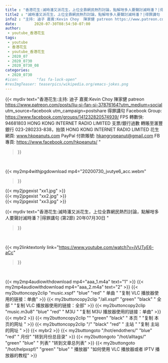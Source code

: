 ```yaml
---
title : "香港花生:滅時潘又派花生，上位全靠網民熱烈討論，點解咁多人要聲討滅時潘？|得罪講句 (第2節) 20年07月30日 "
title2 : "滅時潘又派花生，上位全靠網民熱烈討論，點解咁多人要聲討滅時潘？|得罪講句 (第2節) 20年07月30日 "
info2 : "主持: 迪子 嘉賓:Kevin Choy  陳家健 patreon https://www.patreon.com/posts/liu-si-fan-si-37876164?utm_medium=social utm_source=facebook utm_campaign=postshare  得罪講句 Facebook Group: https://www.facebook.com/groups/141232820574939/  FPS 轉數快: 94681803 HONG KONG INTERNET RADIO LIMITED 支票/銀行過數 轉賬至滙豐銀行 023-280233-838，抬頭 HONG KONG INTERNET RADIO LIMITED   花生網頁: www.hkpeanuts.com PayPal 付款賬號: hkangrypeanut@gmail.com FB專頁: https://www.facebook.com/hkpeanuts/ "
date:        2020-07-30T08:54:50-07:00
author:
 - youtube_香港花生
tags:
 - youtube
 - 香港花生
 - youtube_香港花生
 - 2020_07
 - 2020_0730
 - 2020_0730_08
categories:
 - 2020_0730
#icon:        "fas fa-lock-open"
#resImgTeaser: teaserpics/wikipedia.org/emacs-jokes.png
---
```


{{< mydiv text="香港花生:主持: 迪子 嘉賓:Kevin Choy  陳家健 patreon https://www.patreon.com/posts/liu-si-fan-si-37876164?utm_medium=social utm_source=facebook utm_campaign=postshare  得罪講句 Facebook Group: https://www.facebook.com/groups/141232820574939/  FPS 轉數快: 94681803 HONG KONG INTERNET RADIO LIMITED 支票/銀行過數 轉賬至滙豐銀行 023-280233-838，抬頭 HONG KONG INTERNET RADIO LIMITED   花生網頁: www.hkpeanuts.com PayPal 付款賬號: hkangrypeanut@gmail.com FB專頁: https://www.facebook.com/hkpeanuts/ "
>}}
<br>


{{< my2mp4withjpgdownload mp4="20200730_jvutye6_acc.webm"
>}}

{{< my2jpgexist "xx1.jpg" >}}<br>
{{< my2jpgexist "xx2.jpg" >}}<br>
{{< my2jpgexist "xx3.jpg" >}}<br>



{{< mydiv text="香港花生:滅時潘又派花生，上位全靠網民熱烈討論，點解咁多人要聲討滅時潘？|得罪講句 (第2節) 20年07月30日 "
>}}
<br>

{{< my2linktextonly link="https://www.youtube.com/watch?v=jVUTyE6-aCc"
>}}


<br>

{{< my2mp4audiowithdownload mp4="aaa_1.m4a"    text="1" >}}
{{< my2mp4audiowithdownload mp4="aaa_2.m4a"    text="2" >}}
{{< my2buttoncopy2clip "music.xspf"        "blue"   "red"    " 单曲 "  "复制 VLC 播放器使用的链接：单曲" >}} {{< my2buttoncopy2clip "/all.xspf"         "green"  "black"  " 全部 "  "复制 VLC 播放器使用的链接：全部" >}} {{< my2buttoncopy2clip "music.m3u8"        "blue"   "red"    " M3U  "    "复制 M3U 播放器使用的链接：单曲" >}} {{< mybr2 >}} {{< my2buttoncopy2clip ""                  "green"  "black"  " 本页 "    "复制 本页的网址 " >}} {{< my2buttoncopy2clip "/"                 "black"  "red"    " 主站 "    "复制 主站的网址 " >}} {{< mybr2 >}} {{< my2buttongoto      "/hot/endothers/"   "blue"   "red"    " 月份"   "转到月份总目录" >}} {{< my2buttongoto      "/hot/alltags/"     "green"  "blue"   " 列表"   "转到文章总列表" >}} {{< my2buttongoto      "/hot/helpxspf/"    "green"  "blue"   " 播放器" "如何使用 VLC 播放器或者 IPTV 播放器的教程" >}} 
